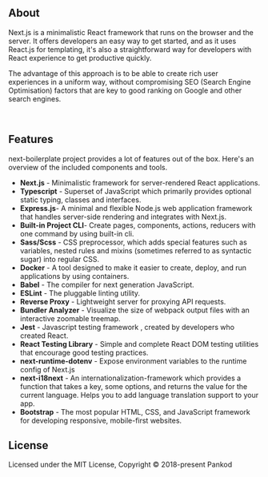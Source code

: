 ## About

Next.js is a minimalistic React framework that runs on the browser and the server. It offers developers an easy way to get started, and as it uses React.js for templating, it's also a straightforward way for developers with React experience to get productive quickly.

The advantage of this approach is to be able to create rich user experiences in a uniform way, without compromising SEO (Search Engine Optimisation) factors that are key to good ranking on Google and other search engines.

<br/>

## Features

next-boilerplate project provides a lot of features out of the box. Here's an overview of the included components and tools.

- **Next.js** - Minimalistic framework for server-rendered React applications.
- **Typescript** - Superset of JavaScript which primarily provides optional static typing, classes and interfaces.
- **Express.js**- A minimal and flexible Node.js web application framework that handles server-side rendering and integrates with Next.js.
- **Built-in Project CLI**- Create pages, components, actions, reducers with one command by using built-in cli.
- **Sass/Scss** - CSS preprocessor, which adds special features such as variables, nested rules and mixins (sometimes referred to as syntactic sugar) into regular CSS.
- **Docker** - A tool designed to make it easier to create, deploy, and run applications by using containers.
- **Babel** - The compiler for next generation JavaScript.
- **ESLint** - The pluggable linting utility.
- **Reverse Proxy** - Lightweight server for proxying API requests.
- **Bundler Analyzer** - Visualize the size of webpack output files with an interactive zoomable treemap.
- **Jest** - Javascript testing framework , created by developers who created React.
- **React Testing Library** - Simple and complete React DOM testing utilities that encourage good testing practices.
- **next-runtime-dotenv** - Expose environment variables to the runtime config of Next.js
- **next-i18next** - An internationalization-framework which provides a function that takes a key, some options, and returns the value for the current language. Helps you to add language translation support to your app.
- **Bootstrap** - The most popular HTML, CSS, and JavaScript framework for developing responsive, mobile-first websites.
  <br/>

## License

Licensed under the MIT License, Copyright © 2018-present Pankod
